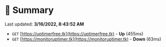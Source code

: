 # 📖 Summary
Last updated: **3/16/2022, 8:43:52 AM**

- `GET` [https://uptimerfree.tk](https://uptimerfree.tk) - **Up** (455ms)
- `GET` [https://monitoruptimer.tk](https://monitoruptimer.tk) - **Down** (63ms)

